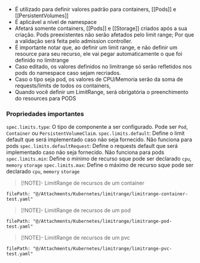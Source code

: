 - É utilizado para definir valores padrão para containers, [[Pods]] e [[PersistentVolumes]]
- É aplicável a nível de namespace
- Afetará somente containers, [[Pods]] e [[Storage]] criados após a sua criação. Pods preexistentes não serão afetados pelo limit range; Por que a validação será feita pelo admission controller.
- É importante notar que, ao definir um limit range, e não definir um resource para seu recurso, ele vai pegar automaticamente o que foi definido no limitrange
- Caso editado, os valores definidos no limitrange só serão refletidos nos pods do namespace caso sejam recriados.
- Caso o tipo seja pod, os valores de CPU/Memoria serão da soma de requests/limits de todos os containers,
- Quando você definir um LimitRange, será obrigatória o preenchimento do resources para PODS

### Propriedades importantes

`spec.limits.type`: O tipo de componente a ser configurado. Pode ser `Pod`, `Container` ou `PersistentVolumeClaim`.
`spec.limits.default`: Define o limit default que será implementado caso não seja fornecido. Não funciona para pods
`spec.limits.defaultRequest`: Define o requests default que será implementado caso não seja fornecido. Não funciona para pods
`spec.limits.min`: Define o mínimo de recurso sque pode ser declarado `cpu`, `memory` `storage`
`spec.limits.max`: Define o máximo de recurso sque pode ser declarado `cpu`, `memory` `storage`


> [!NOTE]- LimitRange de recursos de um container
```reference
filePath: "@/Attachments/Kubernetes/limitrange/limitrange-container-test.yaml"
```


> [!NOTE]- LimitRange de recursos de um pod
```reference
filePath: "@/Attachments/Kubernetes/limitrange/limitrange-pod-test.yaml"
```


> [!NOTE]- LimitRange de recursos de um pvc
```reference
filePath: "@/Attachments/Kubernetes/limitrange/limitrange-pvc-test.yaml"
```